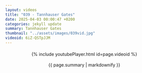 ```yaml
---
layout: videos
title: "039 - Tannhauser Gates"
date: 2025-04-03 00:00:47 +0200
categories: jekyll update
summary: Tannhauser Gates
thumbnail: "../assets/images/039vid.jpg"
videoid: 6iZ-QSTpJJM
---
```


<div style="text-align: center; margin-top: 20px;">
  {% include youtubePlayer.html id=page.videoid %}
  <p style="margin-top: 15px; font-size: 1.2em; color: #333;">
    <p>{{ page.summary | markdownify }}</p>
  </p>
</div>
